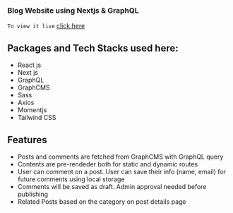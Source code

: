 ### Blog Website using Nextjs & GraphQL

`To view it live` [click here](link)

## Packages and Tech Stacks used here:

- React js
- Next js
- GraphQL
- GraphCMS
- Sass
- Axios
- Momentjs
- Tailwind CSS

## Features

- Posts and comments are fetched from GraphCMS with GraphQL query
- Contents are pre-rendeder both for static and dynamic routes
- User can comment on a post. User can save their info (name, email) for future comments using local storage
- Comments will be saved as draft. Admin approval needed before publishing
- Related Posts based on the category on post details page

